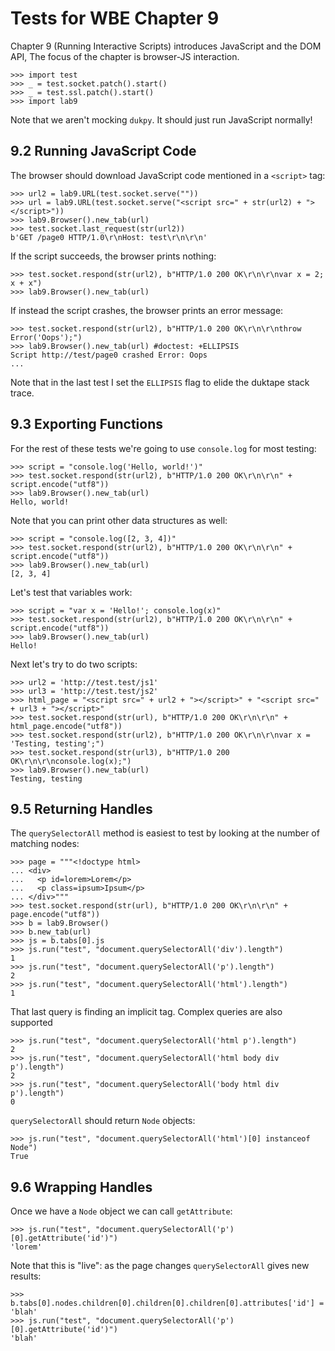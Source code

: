 Tests for WBE Chapter 9
=======================

Chapter 9 (Running Interactive Scripts) introduces JavaScript and the DOM API,
The focus of the chapter is browser-JS
interaction.

    >>> import test
    >>> _ = test.socket.patch().start()
    >>> _ = test.ssl.patch().start()
    >>> import lab9

Note that we aren't mocking `dukpy`. It should just run JavaScript normally!

9.2 Running JavaScript Code
---------------------------

The browser should download JavaScript code mentioned in a `<script>` tag:

    >>> url2 = lab9.URL(test.socket.serve(""))
    >>> url = lab9.URL(test.socket.serve("<script src=" + str(url2) + "></script>"))
    >>> lab9.Browser().new_tab(url)
    >>> test.socket.last_request(str(url2))
    b'GET /page0 HTTP/1.0\r\nHost: test\r\n\r\n'

If the script succeeds, the browser prints nothing:

    >>> test.socket.respond(str(url2), b"HTTP/1.0 200 OK\r\n\r\nvar x = 2; x + x")
    >>> lab9.Browser().new_tab(url)

If instead the script crashes, the browser prints an error message:

    >>> test.socket.respond(str(url2), b"HTTP/1.0 200 OK\r\n\r\nthrow Error('Oops');")
    >>> lab9.Browser().new_tab(url) #doctest: +ELLIPSIS
    Script http://test/page0 crashed Error: Oops
    ...

Note that in the last test I set the `ELLIPSIS` flag to elide the duktape stack
trace.

9.3 Exporting Functions
-----------------------

For the rest of these tests we're going to use `console.log` for most testing:

    >>> script = "console.log('Hello, world!')"
    >>> test.socket.respond(str(url2), b"HTTP/1.0 200 OK\r\n\r\n" + script.encode("utf8"))
    >>> lab9.Browser().new_tab(url)
    Hello, world!

Note that you can print other data structures as well:

    >>> script = "console.log([2, 3, 4])"
    >>> test.socket.respond(str(url2), b"HTTP/1.0 200 OK\r\n\r\n" + script.encode("utf8"))
    >>> lab9.Browser().new_tab(url)
    [2, 3, 4]

Let's test that variables work:

    >>> script = "var x = 'Hello!'; console.log(x)"
    >>> test.socket.respond(str(url2), b"HTTP/1.0 200 OK\r\n\r\n" + script.encode("utf8"))
    >>> lab9.Browser().new_tab(url)
    Hello!

Next let's try to do two scripts:

    >>> url2 = 'http://test.test/js1'
    >>> url3 = 'http://test.test/js2'
    >>> html_page = "<script src=" + url2 + "></script>" + "<script src=" + url3 + "></script>"
    >>> test.socket.respond(str(url), b"HTTP/1.0 200 OK\r\n\r\n" + html_page.encode("utf8"))
    >>> test.socket.respond(str(url2), b"HTTP/1.0 200 OK\r\n\r\nvar x = 'Testing, testing';")
    >>> test.socket.respond(str(url3), b"HTTP/1.0 200 OK\r\n\r\nconsole.log(x);")
    >>> lab9.Browser().new_tab(url)
    Testing, testing

9.5 Returning Handles
---------------------

The `querySelectorAll` method is easiest to test by looking at the number of
matching nodes:

    >>> page = """<!doctype html>
    ... <div>
    ...   <p id=lorem>Lorem</p>
    ...   <p class=ipsum>Ipsum</p>
    ... </div>"""
    >>> test.socket.respond(str(url), b"HTTP/1.0 200 OK\r\n\r\n" + page.encode("utf8"))
    >>> b = lab9.Browser()
    >>> b.new_tab(url)
    >>> js = b.tabs[0].js
    >>> js.run("test", "document.querySelectorAll('div').length")
    1
    >>> js.run("test", "document.querySelectorAll('p').length")
    2
    >>> js.run("test", "document.querySelectorAll('html').length")
    1

That last query is finding an implicit tag. Complex queries are also supported

    >>> js.run("test", "document.querySelectorAll('html p').length")
    2
    >>> js.run("test", "document.querySelectorAll('html body div p').length")
    2
    >>> js.run("test", "document.querySelectorAll('body html div p').length")
    0

`querySelectorAll` should return `Node` objects:

    >>> js.run("test", "document.querySelectorAll('html')[0] instanceof Node")
    True

9.6 Wrapping Handles
--------------------

Once we have a `Node` object we can call `getAttribute`:

    >>> js.run("test", "document.querySelectorAll('p')[0].getAttribute('id')")
    'lorem'

Note that this is "live": as the page changes `querySelectorAll` gives new results:

    >>> b.tabs[0].nodes.children[0].children[0].children[0].attributes['id'] = 'blah'
    >>> js.run("test", "document.querySelectorAll('p')[0].getAttribute('id')")
    'blah'
